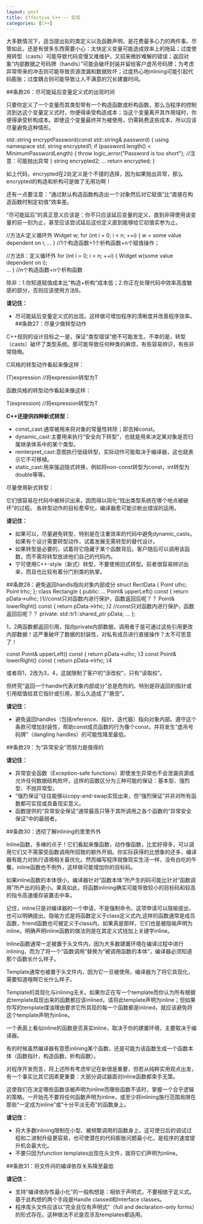 ```yaml
---
layout: post
title: Effective C++ —— 实现
categories: [C++]
---
```


大多数情况下，适当提出拟的类定义以及函数声明，是花费最多心力的两件事。尽管如此，还是有很多东西需要小心：太快定义变量可能造成效率上的拖延；过度使用转型（casts）可能导致代码变慢又难维护，又招来微妙难解的错误；返回对象“内部数据之号码牌（handls）”可能会破坏封装并留给客户虚吊号码牌；为考虑异常带来的冲击则可能导致资源泄漏和数据败坏；过度热心地inlining可能引起代码膨胀；过度耦合则可能导致让人不满意的冗长建置时间。   

##条款26：尽可能延后变量定义式的出现时间

只要你定义了一个变量而其类型带有一个构造函数或析构函数，那么当程序的控制流到达这个变量定义式时，你便得承受构造成本；当这个变量离开其作用域时，你便得承受析构成本。即使这个变量最终并为被使用，仍需耗费这些成本，所以应该尽量避免这种情形。

std::string encryptPassword(const std::string& password) { 
  using namespace std; 
  string encrypted1;
  if (password.length() < MinimumPasswordLength) { 
    throw logic_error("Password is too short");     //注意：可能抛出异常
  }
  string encrypted2;
  ... 
  return encrypted; 
} 

如上代码，encrypted在2处定义是个不错的选择，因为如果抛出异常，那么encrypted的构造和析构可是做了无用功啊！

还有一点要注意：“通过默认构造函数构造出一个对象然后对它赋值”比“直接在构造函数时制定初值”效率差。

“尽可能延后”的真正意义应该是：你不只应该延后变量的定义，直到非得使用该变量的前一刻为止，甚至应该尝试延后这份定义直到能够给它初值实参为止。

//方法A:定义循环外
Widget w;
for (int i = 0; i < n; ++i) { 
  w = some value dependent on i;
  ...
  }     //1个构造函数+1个析构函数+n个赋值操作；

//方法B：定义循环外
for (int i = 0; i < n; ++i) {
  Widget w(some value dependent on i);  
  ...
}     //n个构造函数+n个析构函数

除非：1.你知道赋值成本比“构造+析构”成本低；2.你正在处理代码中效率高度敏感的部分，否则应该使用方法B。

**请记住：**

- 尽可能延后变量定义式的出现。这样做可增加程序的清晰度并改善程序效率。   
##条款27：尽量少做转型动作

C++规则的设计目标之一是，保证“类型错误”绝不可能发生。不幸的是，转型（casts）破坏了类型系统。那可能导致任何种类的麻烦，有些容易辨识，有些非常隐晦。

C风格的转型动作看起来像这样：

(T)expression    //将expression转型为T

函数风格的转型动作看起来像这样：

T(expression)    //将expression转型为T

**C++还提供四种新式转型：**
- const_cast:通常被用来将对象的常量性转除；即去掉const。
- dynamic_cast:主要用来执行“安全向下转型”，也就是用来决定某对象是否归属继承体系中的某个类型。
- reinterpret_cast:意图执行低级转型，实际动作可能取决于编译器，这也就表示它不可移植。
- static_cast:用来强迫隐式转换，例如将non-const转型为const，int转型为double等等。

尽量使用新式转型：

它们很容易在代码中被辨识出来，因而得以简化“找出类型系统在哪个地点被破坏”的过程。
各转型动作的目标愈窄化，编译器愈可能诊断出错误的运用。

**请记住：**

- 如果可以，尽量避免转型，特别是在注重效率的代码中避免dynamic_casts。如果有个设计需要转型动作，试着发展无需转型的替代设计。
- 如果转型是必要的，试着将它隐藏于某个函数背后。客户随后可以调用该函数，而不需将转型放进他们自己的代码内。
- 宁可使用C++-style（新式）转型，不要使用旧式转型。前者很容易辨识出来，而且也比较有着分门别类的执掌。   

##条款28：避免返回handls指向对象内部成分
struct RectData { 
  Point ulhc; 
  Point lrhc; 
}; 
class Rectangle {
public: 
  ... 
  Point& upperLeft() const { return pData->ulhc; }1//const只对函数内进行保护，函数返回后呢？？
  Point& lowerRight() const { return pData->lrhc; }2 //const只对函数内进行保护，函数返回后呢？？
private: 
  std::tr1::shared_ptr<RectData> pData; 
  ... 
}; 

1，2两函数都返回引用，指向private内部数据，调用者于是可通过这些引用更改内部数据！这严重破坏了数据的封装性，对私有成员进行直接操作？太不可思意了！

const Point& upperLeft() const { return pData->ulhc; }3
const Point& lowerRight() const { return pData->lrhc; }4     

或者将1，2改为3，4，这就限制了客户的“涂改权”，只有“读取权”。

但终究“返回一个handle代表对象内部成分”总是危险的。特别是将返回的指针或引用赋值给其它指针或引用，那么久造成了“悬空”。

**请记住：**

- 避免返回handles（包括reference、指针、迭代器）指向对象内部。遵守这个条款可增加封装性，帮助const成员函数的行为像个const，并将发生“虚吊号码牌”（dangling handles）的可能性降至最低。   

##条款29：为“异常安全”而努力是值得的

**请记住：**

- 异常安全函数（Exception-safe functions）即使发生异常也不会泄漏资源或允许任何数据结构败坏。这样的函数区分为三种可能的保证：基本型、强烈型、不抛异常型。
- “强烈保证”往往能够以copy-and-swap实现出来，但“强烈保证”并非对所有函数都可实现或具备现实意义。
- 函数提供的“异常安全保证”通常最高只等于其所调用之各个函数的“异常安全保证”中的最弱者。   

##条款30：透彻了解inlining的里里外外

Inline函数，多棒的点子！它们看起来像函数，动作像函数，比宏好得多，可以调用它们又不需蒙受函数调用所招致的额外开销。你实际获得的比想象的还多，编译器有能力对执行语境相关最优化。然而编写程序就像现实生活一样，没有白吃的午餐。inline函数也不例外，这样做可能增加你的目标码。

如果inline函数的本体很小，编译器针对“函数本体”所产生的码可能比针对“函数调用”所产出的码更小。果真如此，将函数inlining确实可能导致较小的目标码和较高的指令高速缓存装置击中率。

记住，inline只是对编译器的一个申请，不是强制命令。这项申请可以隐喻提出，也可以明确提出。隐喻方式是将函数定义于class定义式内,这样的函数通常是成员函数，friend函数也可被定义于class内，如果真是那样，它们也是被隐喻声明为inline。明确声明inline函数的做法则是在其定义式钱加上关键字inline。

Inline函数通常一定被置于头文件内，因为大多数建置环境在编译过程中进行inlining，而为了将一个“函数调用”替换为“被调用函数的本体”，编译器必须知道那个函数长什么样子。

Template通常也被置于头文件内，因为它一旦被使用，编译器为了将它具现化，需要知道哦啊它长什么样子。

Template的具现化与inlining无关。如果你正在写一个template而你认为所有根据此template具现出来的函数都应该inlined，请将此template声明为inline；但如果你写的template煤油理由要求它所具现的每一个函数都是inlined，就应该避免将这个template声明为inline。

一个表面上看似inline的函数是否真实inline，取决于你的建置环境，主要取决于编译器。

有的时候虽然编译器有意愿inlining某个函数，还是可能为该函数生成一个函数本体（函数指针，构造函数，析构函数）。

对程序开发而言，将上述所有考虑牢记在新很是重要，但若从纯粹实用观点出发，有一个事实比其它因素更重要：大部分调试器面对inline函数都束手无策。

这使我们在决定哪些函数该被声明为inline而哪些函数不该时，掌握一个合乎逻辑的策略。一开始先不要将任何函数声明为inline，或至少将inlining施行范围局限在那些“一定成为inline”或“十分平淡无奇”的函数身上。

**请记住：**

- 将大多数inlining限制在小型、被频繁调用的函数身上。这可使日后的调试过程和二进制升级更容易，也可使潜在的代码膨胀问题最小化，是程序的速度提升机会最大化。
- 不要只因为function templates出现在头文件，就将它们声明为inline。   

##条款31：将文件间的编译依存关系降至最低

**请记住：**

- 支持“编译依存性最小化”的一般构想是：相依于声明式，不要相依于定义式。基于此构想的两个手段是Handle classed和Interface classes。
- 程序库头文件应该以“完全且仅有声明式”（full and declaration-only forms）的形式存在。这种做法不论是否涉及templates都适用。   
